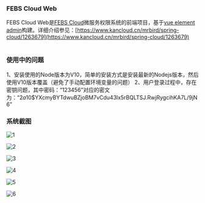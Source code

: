 ### FEBS Cloud Web

FEBS Cloud Web是[FEBS Cloud](https://github.com/wuyouzhuguli/FEBS-Cloud)微服务权限系统的前端项目，基于[vue element admin](https://panjiachen.github.io/vue-element-admin-site/zh/)构建。详细介绍参见：[https://www.kancloud.cn/mrbird/spring-cloud/1263679](https://www.kancloud.cn/mrbird/spring-cloud/1263679)

#

### 使用中的问题

1、安装使用的Node版本为V10，简单的安装方式是安装最新的Nodejs版本，然后使用V10版本覆盖（避免了手动配置环境变量的问题）
2、用户登录过程中，存在密钥问题，其中密码：“123456”对应的密文为：“$2a$10$YXcmyBYTdwuBZjoBM7vCdu43lx5rBQLTSJ.RwjRygcihKA7L/9jN6”

###

### 系统截图

![1](images/1.png)

![2](images/2.png)

![3](images/3.png)

![4](images/4.png)

![5](images/5.png)

![6](images/6.png)
